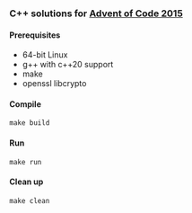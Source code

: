 ### C++ solutions for [Advent of Code 2015](https://adventofcode.com/2015)

#### Prerequisites
* 64-bit Linux
* g++ with c++20 support
* make
* openssl libcrypto

#### Compile
    make build

#### Run
    make run

#### Clean up
    make clean


